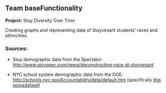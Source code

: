 ## Team baseFunctionality

**Project:** Stuy Diversity Over Time

Creating graphs and representing data of Stuyvesant students’ races and ethnicities.

### Sources:

- Stuy demographic data from the Spectator: http://www.stuyspec.com/news/deconstructing-race-at-stuyvesant

- NYC school system demographic data from the DOE: http://schools.nyc.gov/Accountability/data/default.htm (specifically [this spreadsheet](http://schools.nyc.gov/NR/rdonlyres/46093164-D8AA-40DD-A400-8F80CEBC8DD5/0/DemographicSnapshot201112to201516Public_FINAL.xlsx))
